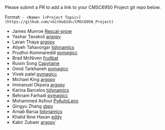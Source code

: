 Please submit a PR to add a link to your CMSC6950 Project git repo below.

Format: `- <Name> [<Project Topic>](https://github.com/<GitHubId>/CMSC6950_Project)`

- James Munroe [Rescal-snow](https://github.com/jmunroe/CMSC6950_Project)
- Yashar Tavakoli [argopy](https://github.com/yashar-mun/CMSC6950_Project)
- Lavan Thaya [argopy](https://github.com/lavanthaya/CMSC6950_Project)
- Atiyeh Tahavorgar [tidynamics](https://github.com/Atiyeh996/CMSC6950_Project)
- Prudhvi Kommareddi [pymagicc](https://github.com/pkommareddi/CMSC6950_Project)
- Brad McNiven [fruitbat](https://github.com/bm2570/CMSC6950_Project)
- Ruixin Song [Capytaine](https://github.com/tsuzzy/CMSC6950_Project)
- Omid Tarkhaneh [pymagicc](https://github.com/OmidTarkhaneh/CMSC6950_Project)
- Vivek patel [pymagicc](https://github.com/vivek1697/CMSC6950_Project)
- Michael King [argopy](https://github.com/mtk282/CMSC6950_Project)
- Immanuel Okpara [argopy](https://github.com/kentokpara/CMSC6950_Project)
- Karina Barcelos [tidynamics](https://github.com/kdabarcelos/CMSC6950_Project)
- Behnam Farhadi [pymagicc](https://github.com/behnamfarhadi2010/CMSC6950_Project)
- Mohammed Asfour [PyAutoLens](https://github.com/m3asfour/CMSC6950_Project)
- Qingyu Zhang [sbpy](https://github.com/Oscarious/CMSC6950_Project)
- Arnab Barua [tidynamics](https://github.com/arbarua/CMSC6950_Project)
- Khalid Ibne Hasan [eddy](https://github.com/khalid-hasan/CMSC6950_Project)
- Kabir Zubaer [argopy](https://github.com/zubaer005/CMSC6950_Project)`
